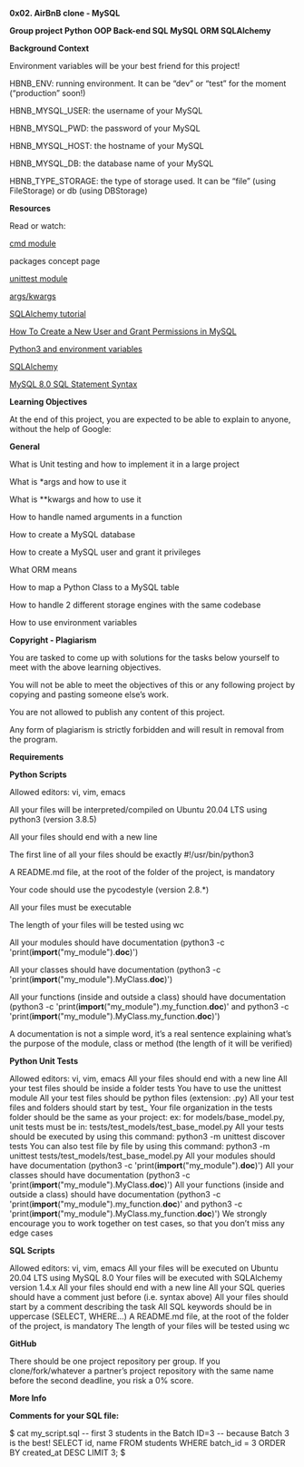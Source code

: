 **0x02. AirBnB clone - MySQL**

**Group project
Python
OOP
Back-end
SQL
MySQL
ORM
SQLAlchemy**

**Background Context**

Environment variables will be your best friend for this project!

HBNB_ENV: running environment. It can be “dev” or “test” for the moment (“production” soon!)

HBNB_MYSQL_USER: the username of your MySQL

HBNB_MYSQL_PWD: the password of your MySQL

HBNB_MYSQL_HOST: the hostname of your MySQL

HBNB_MYSQL_DB: the database name of your MySQL

HBNB_TYPE_STORAGE: the type of storage used. It can be “file” (using FileStorage) or db (using DBStorage)

**Resources**

Read or watch:

[cmd module](https://intranet.alxswe.com/rltoken/OG2OW5Pbjs-ds3ZHT0ow4g)

packages concept page

[unittest module](https://intranet.alxswe.com/rltoken/g0tzN6ea1hWCj5OF99HB9w)

[args/kwargs](https://intranet.alxswe.com/rltoken/F6YRBSrkkkTTMVc66iaMgA)

[SQLAlchemy tutorial](https://intranet.alxswe.com/rltoken/GYWCmxokUZKAr-T93iQPcQ)

[How To Create a New User and Grant Permissions in MySQL](https://intranet.alxswe.com/rltoken/m4ogDCoKVm3Us0FybYh1tA)

[Python3 and environment variables](https://intranet.alxswe.com/rltoken/FJCSaX1TCf0HAOzhsH_eWA)

[SQLAlchemy](https://intranet.alxswe.com/rltoken/bWxESLJVYGNonjOYg8fOVg)

[MySQL 8.0 SQL Statement Syntax](https://intranet.alxswe.com/rltoken/n6ePnCDwnbQMbxGgeoe1VA)

**Learning Objectives**

At the end of this project, you are expected to be able to explain to anyone, without the help of Google:

**General**

What is Unit testing and how to implement it in a large project

What is *args and how to use it

What is **kwargs and how to use it

How to handle named arguments in a function

How to create a MySQL database

How to create a MySQL user and grant it privileges

What ORM means

How to map a Python Class to a MySQL table

How to handle 2 different storage engines with the same codebase

How to use environment variables

**Copyright - Plagiarism**

You are tasked to come up with solutions for the tasks below yourself to meet with the above learning objectives.

You will not be able to meet the objectives of this or any following project by copying and pasting someone else’s work.

You are not allowed to publish any content of this project.

Any form of plagiarism is strictly forbidden and will result in removal from the program.

**Requirements**

**Python Scripts**

Allowed editors: vi, vim, emacs

All your files will be interpreted/compiled on Ubuntu 20.04 LTS using python3 (version 3.8.5)

All your files should end with a new line

The first line of all your files should be exactly #!/usr/bin/python3

A README.md file, at the root of the folder of the project, is mandatory

Your code should use the pycodestyle (version 2.8.*)

All your files must be executable

The length of your files will be tested using wc

All your modules should have documentation (python3 -c 'print(__import__("my_module").__doc__)')

All your classes should have documentation (python3 -c 'print(__import__("my_module").MyClass.__doc__)')

All your functions (inside and outside a class) should have documentation (python3 -c 'print(__import__("my_module").my_function.__doc__)' and python3 -c 'print(__import__("my_module").MyClass.my_function.__doc__)')

A documentation is not a simple word, it’s a real sentence explaining what’s the purpose of the module, class or method (the length of it will be verified)

**Python Unit Tests**

Allowed editors: vi, vim, emacs
All your files should end with a new line
All your test files should be inside a folder tests
You have to use the unittest module
All your test files should be python files (extension: .py)
All your test files and folders should start by test_
Your file organization in the tests folder should be the same as your project: ex: for models/base_model.py, unit tests must be in: tests/test_models/test_base_model.py
All your tests should be executed by using this command: python3 -m unittest discover tests
You can also test file by file by using this command: python3 -m unittest tests/test_models/test_base_model.py
All your modules should have documentation (python3 -c 'print(__import__("my_module").__doc__)')
All your classes should have documentation (python3 -c 'print(__import__("my_module").MyClass.__doc__)')
All your functions (inside and outside a class) should have documentation (python3 -c 'print(__import__("my_module").my_function.__doc__)' and python3 -c 'print(__import__("my_module").MyClass.my_function.__doc__)')
We strongly encourage you to work together on test cases, so that you don’t miss any edge cases

**SQL Scripts**

Allowed editors: vi, vim, emacs
All your files will be executed on Ubuntu 20.04 LTS using MySQL 8.0
Your files will be executed with SQLAlchemy version 1.4.x
All your files should end with a new line
All your SQL queries should have a comment just before (i.e. syntax above)
All your files should start by a comment describing the task
All SQL keywords should be in uppercase (SELECT, WHERE…)
A README.md file, at the root of the folder of the project, is mandatory
The length of your files will be tested using wc

**GitHub**

There should be one project repository per group. If you clone/fork/whatever a partner’s project repository with the same name before the second deadline, you risk a 0% score.

**More Info**

[](https://s3.amazonaws.com/intranet-projects-files/concepts/74/hbnb_step2.png)

**Comments for your SQL file:**

$ cat my_script.sql
-- first 3 students in the Batch ID=3
-- because Batch 3 is the best!
SELECT id, name FROM students WHERE batch_id = 3 ORDER BY created_at DESC LIMIT 3;
$
